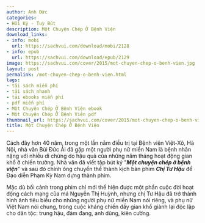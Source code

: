```yaml
---
author: Anh Đức
categories:
- Hồi Ký - Tuỳ Bút
description: Một Chuyện Chép Ở Bệnh Viện
download_links:
- info: mobi
  url: https://sachvui.com/download/mobi/2128
- info: epub
  url: https://sachvui.com/download/epub/2129
image: https://sachvui.com/cover/2015/mot-chuyen-chep-o-benh-vien.jpg
layout: post
permalink: /mot-chuyen-chep-o-benh-vien.html
tags:
- tải sách miễn phí
- tải sách nhanh
- tải ebooks miễn phí
- pdf miễn phí
- Một Chuyện Chép Ở Bệnh Viện ebook
- Một Chuyện Chép Ở Bệnh Viện pdf
thumbnail_url: https://sachvui.com/cover/2015/mot-chuyen-chep-o-benh-vien.jpg
title: Một Chuyện Chép Ở Bệnh Viện
---
```


 <div class="item-desc text-justify"> <p>Cách đây hơn 40 năm, trong một lần nằm điều trị tại Bệnh viện Việt-Xô, Hà Nội, nhà văn Bùi Đức Ái đã gặp một người phụ nữ miền Nam là bệnh nhân nặng với nhiều di chứng do hậu quả của những năm tháng hoạt động gian khổ ở chiến trường. Nhà văn đã viết tập bút ký "<em><strong>Một chuyện chép ở bệnh viện</strong></em>" và sau đó chính ông chuyển thể thành kịch bản phim <em><strong>Chị Tư Hậu</strong></em> để Đạo diễn Phạm Kỳ Nam dựng thành phim.</p><p>Mặc dù bối cảnh trong phim chỉ mới thể hiện được một phần cuộc đời hoạt động cách mạng của má Nguyễn Thị Huỳnh, nhưng chị Tư Hậu đã trở thành hình ảnh tiêu biểu cho những người phụ nữ miền Nam nói riêng, và phụ nữ Việt Nam nói chung, trong cuộc kháng chiến đầy gian khổ giành lại độc lập cho dân tộc: trung hậu, đảm đang, anh dũng, kiên cường.</p> </div>